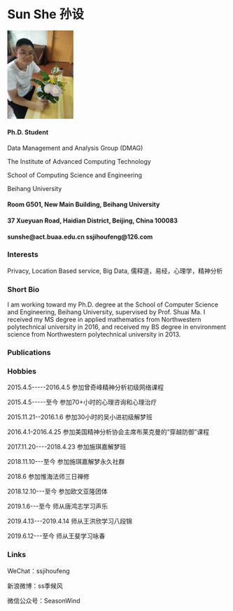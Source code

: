 <body><h1>Sun She 孙设</h1>
    <img src="/插花.jpg" width="30%">
<h4>Ph.D. Student</h4>
<p>Data Management and Analysis Group (DMAG)

</p>
<p>The Institute of Advanced Computing Technology

</p>
<p>School of Computing Science and Engineering

</p>
<p>Beihang University 


</p>
<h4>Room G501, New Main Building, Beihang University</h4>
<h4>37 Xueyuan Road, Haidian District, Beijing, China 100083</h4>
<h4>sunshe@act.buaa.edu.cn ssjihoufeng@126.com</h4>
<h3>Interests</h3>
<p>Privacy, Location Based service, Big Data, 儒释道，易经，心理学，精神分析

</p>
<h3>Short Bio</h3>
<p>I am working toward my Ph.D. degree at the School of Computer Science and Engineering, Beihang University, supervised by Prof. Shuai Ma. I received my MS degree in applied mathematics from Northwestern polytechnical university in 2016, and received my BS degree in environment science from Northwestern polytechnical university in 2013.

</p>
<h3>Publications</h3>
<h3>Hobbies</h3>
<p>2015.4.5-----2016.4.5        参加曾奇峰精神分析初级网络课程

</p>
<p>2015.4.5-----至今            参加70+小时的心理咨询和心理治疗

</p>
<p>2015.11.21--2016.1.6         参加30小时的吴小进初级解梦班

</p>
<p>2016.4.1-2016.4.25           参加美国精神分析协会主席布莱克曼的“穿越防御”课程

</p>
<p>2017.11.20----2018.4.23      参加施琪嘉解梦班

</p>
<p>2018.11.10---至今            参加施琪嘉解梦永久社群

</p>
<p>2018.6                      参加惟海法师三日禅修

</p>
<p>2018.12.10---至今            参加欧文亚隆团体

</p>
<p>2019.1.6---至今               师从唐鸿志学习声乐

</p>
<p>2019.4.13---2019.4.14         师从王洪欣学习八段锦

</p>
<p>2019.6.12---至今              师从王斐学习咏春

</p>
<h3>Links</h3>
<p>WeChat：ssjihoufeng

</p>
<p>新浪微博：ss季候风

</p>
<p>微信公众号：SeasonWind
